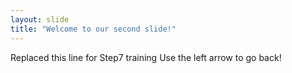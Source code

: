```yaml
---
layout: slide
title: "Welcome to our second slide!"
---
```

Replaced this line for Step7 training
Use the left arrow to go back!
